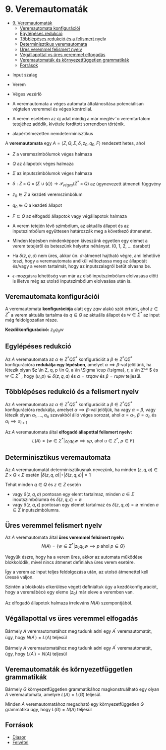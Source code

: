 # 9. Veremautomaták

<!--toc:start-->
- [9. Veremautomaták](#9-veremautomaták)
  - [Veremautomata konfigurációi](#veremautomata-konfigurációi)
  - [Egylépéses redukció](#egylépéses-redukció)
  - [Többlépéses redukció és a felismert nyelv](#többlépéses-redukció-és-a-felismert-nyelv)
  - [Determinisztikus veremautomata](#determinisztikus-veremautomata)
  - [Üres veremmel felismert nyelv](#üres-veremmel-felismert-nyelv)
  - [Végállapottal vs üres veremmel elfogadás](#végállapottal-vs-üres-veremmel-elfogadás)
  - [Veremautomaták és környezetfüggetlen grammatikák](#veremautomaták-és-környezetfüggetlen-grammatikák)
  - [Források](#források)
<!--toc:end-->

- Input szalag
- Verem
- Véges vezérlő

- A veremautomata a véges automata általánosítása
potenciálisan végtelen veremmel és véges kontrollal.
- A verem esetében az új adat mindig a már meglév˝o
veremtartalom tetejéhez adódik, kivétele fordított sorrendben
történik.
- alapértelmezetten nemdeterminisztikus

A **veremautomata** egy $A = \langle Z, Q, \Sigma, \delta, z_0, q_0, F \rangle$
rendezett hetes, ahol
- $Z$ a veremszimbólumok véges halmaza
- $Q$ az állapotok véges halmaza
- $\Sigma$ az inputszimbólumok véges halmaza
- $\delta : Z \times Q \times (\Sigma \cup \{\epsilon\}) \to \mathcal{P}_{véges}(Z^* \times Q)$ az úgynevezett átmeneti függvény
- $z_0 \in Z$ a kezdeti veremszimbólum
- $q_0 \in Q$ a kezdeti állapot
- $F \subseteq Q$ az elfogadó állapotok vagy végállapotok halmaza

- A verem tetején lévő szimbólum, az aktuális állapot és az
inputszimbólum együttesen határozzák meg a következő
átmenetet.
- Minden lépésben mindenképpen kiveszünk egyetlen egy
elemet a verem tetejéről és beteszünk helyette néhányat.
(0, 1, 2, $\dots$ darabot)
- Ha $\delta(z, q, \sigma)$ nem üres, akkor ún. $\sigma$-átmenet hajtható végre, ami lehetővé teszi, hogy a
veremautomata anélkül változtassa meg az állapotát és/vagy
a verem tartalmát, hogy az inputszalagról betűt olvasna be.
- $\epsilon$-mozgásra lehetőség van már az első inputszimbólum
elolvasása előtt is illetve még az utolsó inputszimbólum
elolvasása után is.

## Veremautomata konfigurációi
A veremautomata **konfigurációja** alatt egy $zqw$ alakú szót értünk, ahol
$z \in Z^*$ a verem aktuális tartalma és $q \in Q$ az aktuális állapot és
$w \in \Sigma^*$ az input még feldolgozatlan része.

**Kezdőkonfigurácicó:** $z_0q_0w$

## Egylépéses redukció
Az $A$ veremautomata az $\alpha \in Z^*Q\Sigma^*$ konfigurációt a $\beta \in Z^*Q\Sigma^*$
konfigurációra **redukálja egy lépésben**, amelyet $\alpha \implies \beta$-val
jelölünk, ha létezik olyan $z \in Z, q, p \in Q, a \in \Sigma \cup \{\sigma\}, r, u \in Z^* $ és
$w \in \Sigma^*$ , hogy $(u, p) \in \delta(z, q, a)$ és $\alpha = rzqaw$ és $\beta = rupw$
teljesül.

## Többlépéses redukció és a felismert nyelv
Az $A$ veremautomata az $\alpha \in Z^*Q\Sigma^*$ konfigurációt a $\beta \in Z^*Q\Sigma^*$ konfigurációra redukálja, amelyet $\alpha \implies \beta$-val jelöljük, ha vagy $\alpha = \beta$, vagy létezik olyan $\alpha_1, \dots, \alpha_n$ szavakból álló véges sorozat, ahol $\alpha = \alpha_1, \ \beta = \alpha_n$ és $\alpha_i \implies \alpha_{i+1}$

Az $A$ veremautomata által **elfogadó állapottal felismert nyelv:**
$$L(A) = \{w \in \Sigma^* \vert z_0q_0w \implies up, \ \mathrm{ahol} \ u \in Z^*, \ p \in F\}$$

## Determinisztikus veremautomata
Az $A$ veremautomatát determinisztikusnak nevezünk, ha minden $(z,q,a) \in Z \times Q \times \Sigma$ esetén $\vert \delta(z,q,a) \vert + \vert \delta(z,q,\epsilon) \vert = 1$

Tehát minden $q \in Q$ és $z \in Z$ esetén
- vagy $\delta(z,q,a)$ pontosan egy elemt tartalmaz, minden $a \in \Sigma$ inoutszimbólumra és $\delta(z,q,\epsilon) = \emptyset$
- vagy $\delta(z,q,\epsilon)$ pontosan egy elemet tartalmaz és $\delta(z,q,a) = \emptyset$ minden $a \in \Sigma$ inputszimbólumra.

## Üres veremmel felismert nyelv
Az $A$ veremautomata által **üres veremmel felsimert nyelv:**
$$N(A) = \{w \in \Sigma^* \vert z_0q_0w \implies p \ \mathrm{ahol} \ p \in Q\}$$

Vegyük észre, hogy ha a verem üres, akkor az automata
működése blokkolódik, mivel nincs átmenet definiálva üres verem
esetére.

Így a verem az input teljes feldolgozása után, az utolsó átmenettel
kell üressé váljon.

Szintén a blokkolás elkerülése végett definiáltuk úgy a
kezdőkonfigurációt, hogy a veremábécé egy eleme ($z_0$) már eleve
a veremben van.

Az elfogadó állapotok halmaza irreleváns $N(A)$ szempontjából.

## Végállapottal vs üres veremmel elfogadás
Bármely $A$ veremautomatához meg tudunk adni egy $A^{\prime}$ veremautomatát, úgy, hogy $N(A^{\prime}) = L(A)$ teljesül


Bármely $A$ veremautomatához meg tudunk adni egy $A^{\prime}$ veremautomatát, úgy, hogy $L(A^{\prime}) = N(A)$ teljesül

## Veremautomaták és környezetfüggetlen grammatikák
Bármely $G$ környezetfüggetlen grammatikához magkonstruálható egy olyan $A$ veremautomata, amelyre $L(A) = L(G)$ teljesül.

Minden $A$ veremautomatához megadható egy környezetfüggetlen $G$ grammatika úgy, hogy $L(G) = N(A)$ teljesül


## Források
- [Diasor](https://canvas.elte.hu/courses/35225/files/folder/09?preview=2230602)
- [Felvétel](TBA)
